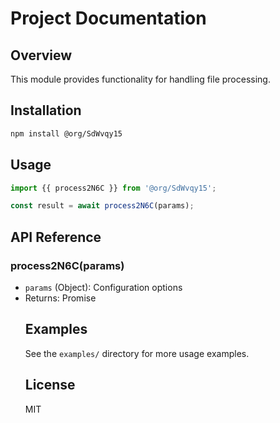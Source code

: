# Project Documentation

## Overview
This module provides functionality for handling file processing.

## Installation
```bash
npm install @org/SdWvqy15
```

## Usage
```javascript
import {{ process2N6C }} from '@org/SdWvqy15';

const result = await process2N6C(params);
```

## API Reference
### process2N6C(params)
- `params` (Object): Configuration options
- Returns: Promise<Object>

## Examples
See the `examples/` directory for more usage examples.

## License
MIT
